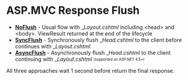 # ASP.MVC Response Flush

* **[NoFlush](https://github.com/joaope/AspFlushResponseScenarios/blob/a87a3f562a2c834f8dcfeca6068fcc43a3dc579b/NoFlush/Controllers/HomeController.cs#L14)** - Usual flow with __Layout.cshtml_ including &lt;head&gt; and &lt;body&gt;. ViewResult returned at the end of the lifecycle
* **[SyncFlush](https://github.com/joaope/AspFlushResponseScenarios/blob/a87a3f562a2c834f8dcfeca6068fcc43a3dc579b/SyncFlush/Controllers/HomeController.cs#L13)** - Synchronously flush __Head.cshtml_ to the client before continues with __Layout.cshtml_
* **[AsyncFlush](https://github.com/joaope/AspFlushResponseScenarios/blob/a87a3f562a2c834f8dcfeca6068fcc43a3dc579b/AsyncFlush/Controllers/HomeController.cs#L14)** - Asynchronously flush __Head.cshtml_ to the client continuing with __Layout.cshtml_ <sub><sup>(supported on ASP.NET 4.5+)</sub></sub>

All three approaches wait 1 second before return the final response.
